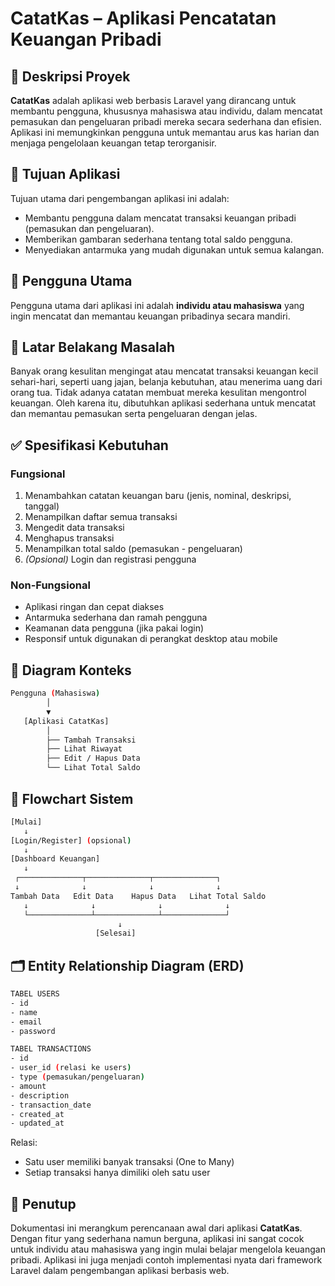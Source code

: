 
# CatatKas – Aplikasi Pencatatan Keuangan Pribadi

## 📌 Deskripsi Proyek

**CatatKas** adalah aplikasi web berbasis Laravel yang dirancang untuk membantu pengguna, khususnya mahasiswa atau individu, dalam mencatat pemasukan dan pengeluaran pribadi mereka secara sederhana dan efisien. Aplikasi ini memungkinkan pengguna untuk memantau arus kas harian dan menjaga pengelolaan keuangan tetap terorganisir.

## 🎯 Tujuan Aplikasi

Tujuan utama dari pengembangan aplikasi ini adalah:

- Membantu pengguna dalam mencatat transaksi keuangan pribadi (pemasukan dan pengeluaran).
- Memberikan gambaran sederhana tentang total saldo pengguna.
- Menyediakan antarmuka yang mudah digunakan untuk semua kalangan.

## 👥 Pengguna Utama

Pengguna utama dari aplikasi ini adalah **individu atau mahasiswa** yang ingin mencatat dan memantau keuangan pribadinya secara mandiri.

## 📌 Latar Belakang Masalah

Banyak orang kesulitan mengingat atau mencatat transaksi keuangan kecil sehari-hari, seperti uang jajan, belanja kebutuhan, atau menerima uang dari orang tua. Tidak adanya catatan membuat mereka kesulitan mengontrol keuangan. Oleh karena itu, dibutuhkan aplikasi sederhana untuk mencatat dan memantau pemasukan serta pengeluaran dengan jelas.

## ✅ Spesifikasi Kebutuhan

### Fungsional

1. Menambahkan catatan keuangan baru (jenis, nominal, deskripsi, tanggal)
2. Menampilkan daftar semua transaksi
3. Mengedit data transaksi
4. Menghapus transaksi
5. Menampilkan total saldo (pemasukan - pengeluaran)
6. *(Opsional)* Login dan registrasi pengguna

### Non-Fungsional

- Aplikasi ringan dan cepat diakses
- Antarmuka sederhana dan ramah pengguna
- Keamanan data pengguna (jika pakai login)
- Responsif untuk digunakan di perangkat desktop atau mobile

## 🧭 Diagram Konteks

```sh
Pengguna (Mahasiswa)
        │
        ▼
   [Aplikasi CatatKas]
        │
        ├── Tambah Transaksi
        ├── Lihat Riwayat
        ├── Edit / Hapus Data
        └── Lihat Total Saldo
```

## 🔄 Flowchart Sistem

```sh
[Mulai]
   ↓
[Login/Register] (opsional)
   ↓
[Dashboard Keuangan]
   ↓
 ┌──────────────┬──────────────┬──────────────┐
 ↓              ↓              ↓              ↓
Tambah Data   Edit Data    Hapus Data   Lihat Total Saldo
   ↓              ↓              ↓              ↓
   └──────────────┴──────────────┴──────────────┘
                        ↓
                   [Selesai]
```

## 🗂️ Entity Relationship Diagram (ERD)

```sh
TABEL USERS
- id
- name
- email
- password

TABEL TRANSACTIONS
- id
- user_id (relasi ke users)
- type (pemasukan/pengeluaran)
- amount
- description
- transaction_date
- created_at
- updated_at
```

Relasi:

- Satu user memiliki banyak transaksi (One to Many)
- Setiap transaksi hanya dimiliki oleh satu user

## 📎 Penutup

Dokumentasi ini merangkum perencanaan awal dari aplikasi **CatatKas**. Dengan fitur yang sederhana namun berguna, aplikasi ini sangat cocok untuk individu atau mahasiswa yang ingin mulai belajar mengelola keuangan pribadi. Aplikasi ini juga menjadi contoh implementasi nyata dari framework Laravel dalam pengembangan aplikasi berbasis web.
